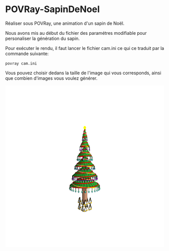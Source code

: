 # POVRay-SapinDeNoel
Réaliser sous POVRay, une animation d'un sapin de Noël.

Nous avons mis au début du fichier des paramétres modifiable pour personaliser la génération du sapin.

Pour exécuter le rendu, il faut lancer le fichier cam.ini ce qui ce traduit par la commande suivante:       
```
povray cam.ini
```

Vous pouvez choisir dedans la taille de l'image qui vous corresponds, ainsi que combien d'images vous voulez générer.

<img src="sapin.gif" width="640" height="512" />
